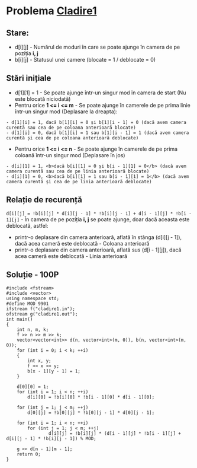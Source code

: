 # Problema [Cladire1](https://www.pbinfo.ro/probleme/393/cladire1)

## Stare: 
- d[i][j] - Numărul de moduri în care se poate ajunge în camera de pe poziția <b>i, j</b>
- b[i][j] - Statusul unei camere (blocate = 1 / deblocate = 0)

## Stări inițiale
- d[1][1] = 1 - Se poate ajunge într-un singur mod în camera de start (Nu este blocată niciodată)
- Pentru orice <b>1 <= i <= m</b> - Se poate ajunge în camerele de pe prima linie într-un singur mod (Deplasare la dreapta):
```
- d[1][i] = 1, dacă b[1][i] = 0 și b[1][i - 1] = 0 (dacă avem camera curentă sau cea de pe coloana anterioară blocate)
- d[1][i] = 0, dacă b[1][i] = 1 sau b[1][i - 1] = 1 (dacă avem camera curentă și cea de pe coloana anterioară deblocate)
```

- Pentru orice <b>1 <= i <= n</b> - Se poate ajunge în camerele de pe prima coloană într-un singur mod (Deplasare în jos)
```
- d[i][1] = 1, <b>dacă b[i][1] = 0 și b[i - 1][1] = 0</b> (dacă avem camera curentă sau cea de pe linia anterioară blocate)
- d[i][1] = 0, <b>dacă b[i][1] = 1 sau b[i - 1][1] = 1</b> (dacă avem camera curentă și cea de pe linia anterioară deblocate)
```

## Relație de recurență
`d[i][j] = !b[i][j] * d[i][j - 1] * !b[i][j - 1] + d[i - 1][j] * !b[i - 1][j]` - În camera de pe poziția <b>i, j</b> se poate ajunge, doar dacă aceasta este deblocată, astfel:
- printr-o deplasare din camera anterioară, aflată în stânga (d[i][j - 1]), dacă acea cameră este deblocată - Coloana anterioară
- printr-o deplasare din camera anterioară, aflată sus (d[i - 1][j]), dacă acea cameră este deblocată - Linia anterioară

## Soluție - 100P
```
#include <fstream>
#include <vector>
using namespace std;
#define MOD 9901
ifstream f("cladire1.in");
ofstream g("cladire1.out");
int main()
{
    int n, m, k;
    f >> n >> m >> k;
    vector<vector<int>> d(n, vector<int>(m, 0)), b(n, vector<int>(m, 0));
    for (int i = 0; i < k; ++i)
    {
        int x, y;
        f >> x >> y;
        b[x - 1][y - 1] = 1;
    }

    d[0][0] = 1;
    for (int i = 1; i < n; ++i)
        d[i][0] = !b[i][0] * !b[i - 1][0] * d[i - 1][0];

    for (int j = 1; j < m; ++j)
        d[0][j] = !b[0][j] * !b[0][j - 1] * d[0][j - 1];

    for (int i = 1; i < n; ++i)
        for (int j = 1; j < m; ++j)
                d[i][j] = !b[i][j] * (d[i - 1][j] * !b[i - 1][j] + d[i][j - 1] * !b[i][j - 1]) % MOD;

    g << d[n - 1][m - 1];
    return 0;
}
```